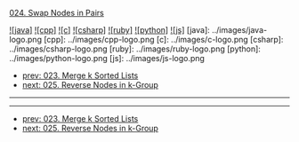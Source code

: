 [024. Swap Nodes in Pairs](https://leetcode.com/problems/swap-nodes-in-pairs/)

[![java]](../java/024-swap-nodes-in-pairs.md)
[![cpp]](../cpp/024-swap-nodes-in-pairs.md)
[![c]](../c/024-swap-nodes-in-pairs.md)
[![csharp]](../csharp/024-swap-nodes-in-pairs.md)
[![ruby]](../ruby/024-swap-nodes-in-pairs.md)
[![python]](../python/024-swap-nodes-in-pairs.md)
[![js]](../js/024-swap-nodes-in-pairs.md)
[java]: ../images/java-logo.png
[cpp]: ../images/cpp-logo.png
[c]: ../images/c-logo.png
[csharp]: ../images/csharp-logo.png
[ruby]: ../images/ruby-logo.png
[python]: ../images/python-logo.png
[js]: ../images/js-logo.png

- [prev: 023. Merge k Sorted Lists](023-merge-k-sorted-lists.md)
- [next: 025. Reverse Nodes in k-Group](025-reverse-nodes-in-k-group.md)

---



---

- [prev: 023. Merge k Sorted Lists](023-merge-k-sorted-lists.md)
- [next: 025. Reverse Nodes in k-Group](025-reverse-nodes-in-k-group.md)
